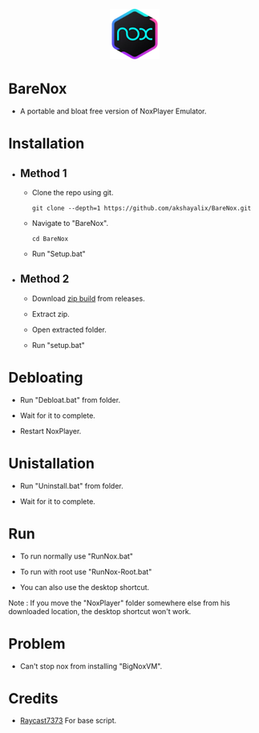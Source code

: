 <p align=center>
    <img src=.\Tools\Assets\Nox.png height=100 width=100>
</p>

# BareNox

- A portable and bloat free version of NoxPlayer Emulator.

# Installation

- ## Method 1

  - Clone the repo using git.

    ```
    git clone --depth=1 https://github.com/akshayalix/BareNox.git
    ```

  - Navigate to "BareNox".

    ```
    cd BareNox
    ```

  - Run "Setup.bat"

- ## Method 2

  - Download [zip build](https://github.com/akshayalix/BareNox/releases) from releases.

  - Extract zip.

  - Open extracted folder.

  - Run "setup.bat"

# Debloating

- Run "Debloat.bat" from folder.

- Wait for it to complete.

- Restart NoxPlayer.

# Unistallation

- Run "Uninstall.bat" from folder.

- Wait for it to complete.

# Run

- To run normally use "RunNox.bat"

- To run with root use "RunNox-Root.bat"

- You can also use the desktop shortcut.

Note : If you move the "NoxPlayer" folder somewhere else from his downloaded location, the desktop shortcut won't work.

# Problem

- Can't stop nox from installing "BigNoxVM".

# Credits

- [Raycast7373](https://github.com/Raycast7373/NoxPlayerPortable) For base script.
